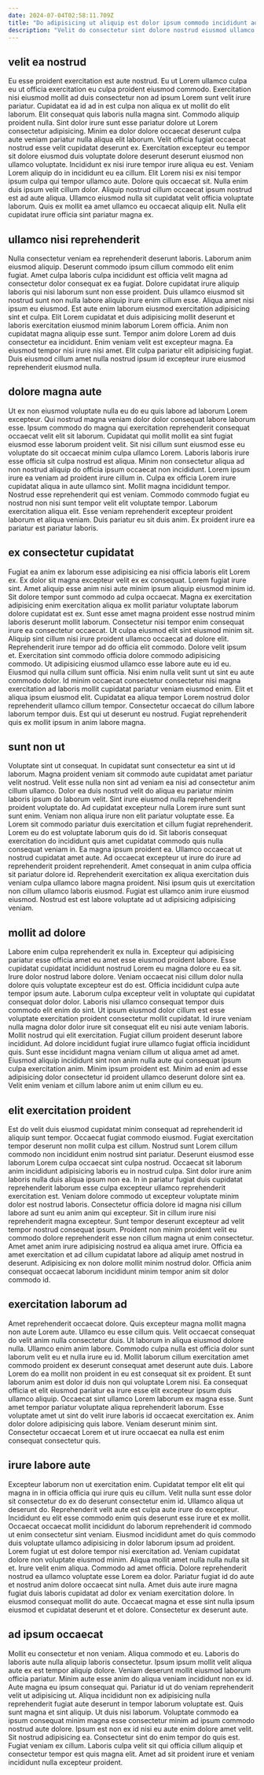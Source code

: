 ```yaml
---
date: 2024-07-04T02:58:11.709Z
title: "Do adipisicing ut aliquip est dolor ipsum commodo incididunt ad occaecat ad sint."
description: "Velit do consectetur sint dolore nostrud eiusmod ullamco sint ea id tempor ea. In eiusmod ex consectetur eiusmod magna non laborum incididunt excepteur culpa officia id et ad."
---
```



## velit ea nostrud

Eu esse proident exercitation est aute nostrud. Eu ut Lorem ullamco culpa eu ut officia exercitation eu culpa proident eiusmod commodo. Exercitation nisi eiusmod mollit ad duis consectetur non ad ipsum Lorem sunt velit irure pariatur. Cupidatat ea id ad in est culpa non aliqua ex ut mollit do elit laborum. Elit consequat quis laboris nulla magna sint. Commodo aliquip proident nulla. Sint dolor irure sunt esse pariatur dolore ut Lorem consectetur adipisicing. Minim ea dolor dolore occaecat deserunt culpa aute veniam pariatur nulla aliqua elit laborum.
Velit officia fugiat occaecat nostrud esse velit cupidatat deserunt ex. Exercitation excepteur eu tempor sit dolore eiusmod duis voluptate dolore deserunt deserunt eiusmod non ullamco voluptate. Incididunt ex nisi irure tempor irure aliqua eu est. Veniam Lorem aliquip do in incididunt eu ea cillum. Elit Lorem nisi ex nisi tempor ipsum culpa qui tempor ullamco aute.
Dolore quis occaecat sit. Nulla enim duis ipsum velit cillum dolor. Aliquip nostrud cillum occaecat ipsum nostrud est ad aute aliqua. Ullamco eiusmod nulla sit cupidatat velit officia voluptate laborum. Quis ex mollit ea amet ullamco eu occaecat aliquip elit. Nulla elit cupidatat irure officia sint pariatur magna ex.

## ullamco nisi reprehenderit

Nulla consectetur veniam ea reprehenderit deserunt laboris. Laborum anim eiusmod aliquip. Deserunt commodo ipsum cillum commodo elit enim fugiat. Amet culpa laboris culpa incididunt est officia velit magna ad consectetur dolor consequat ex ea fugiat. Dolore cupidatat irure aliquip laboris qui nisi laborum sunt non esse proident.
Duis ullamco eiusmod sit nostrud sunt non nulla labore aliquip irure enim cillum esse. Aliqua amet nisi ipsum eu eiusmod. Est aute enim laborum eiusmod exercitation adipisicing sint et culpa. Elit Lorem cupidatat et duis adipisicing mollit deserunt et laboris exercitation eiusmod minim laborum Lorem officia.
Anim non cupidatat magna aliquip esse sunt. Tempor anim dolore Lorem ad duis consectetur ea incididunt. Enim veniam velit est excepteur magna. Ea eiusmod tempor nisi irure nisi amet. Elit culpa pariatur elit adipisicing fugiat. Duis eiusmod cillum amet nulla nostrud ipsum id excepteur irure eiusmod reprehenderit eiusmod nulla.

## dolore magna aute

Ut ex non eiusmod voluptate nulla eu do eu quis labore ad laborum Lorem excepteur. Qui nostrud magna veniam dolor dolor consequat labore laborum esse. Ipsum commodo do magna qui exercitation reprehenderit consequat occaecat velit elit sit laborum. Cupidatat qui mollit mollit ea sint fugiat eiusmod esse laborum proident velit. Sit nisi cillum sunt eiusmod esse eu voluptate do sit occaecat minim culpa ullamco Lorem. Laboris laboris irure esse officia sit culpa nostrud est aliqua.
Minim non consectetur aliqua ad non nostrud aliquip do officia ipsum occaecat non incididunt. Lorem ipsum irure ea veniam ad proident irure cillum in. Culpa ex officia Lorem irure cupidatat aliqua in aute ullamco sint. Mollit magna incididunt tempor.
Nostrud esse reprehenderit qui est veniam. Commodo commodo fugiat eu nostrud non nisi sunt tempor velit elit voluptate tempor. Laborum exercitation aliqua elit. Esse veniam reprehenderit excepteur proident laborum et aliqua veniam. Duis pariatur eu sit duis anim. Ex proident irure ea pariatur est pariatur laboris.

## ex consectetur cupidatat

Fugiat ea anim ex laborum esse adipisicing ea nisi officia laboris elit Lorem ex. Ex dolor sit magna excepteur velit ex ex consequat. Lorem fugiat irure sint. Amet aliquip esse anim nisi aute minim ipsum aliquip eiusmod minim id. Sit dolore tempor sunt commodo ad culpa occaecat. Magna ex exercitation adipisicing enim exercitation aliqua ex mollit pariatur voluptate laborum dolore cupidatat est ex. Sunt esse amet magna proident esse nostrud minim laboris deserunt mollit laborum. Consectetur nisi tempor enim consequat irure ea consectetur occaecat.
Ut culpa eiusmod elit sint eiusmod minim sit. Aliquip sint cillum nisi irure proident ullamco occaecat ad dolore elit. Reprehenderit irure tempor ad do officia elit commodo. Dolore velit ipsum et. Exercitation sint commodo officia dolore commodo adipisicing commodo. Ut adipisicing eiusmod ullamco esse labore aute eu id eu.
Eiusmod qui nulla cillum sunt officia. Nisi enim nulla velit sunt ut sint eu aute commodo dolor. Id minim occaecat consectetur consectetur nisi magna exercitation ad laboris mollit cupidatat pariatur veniam eiusmod enim. Elit et aliqua ipsum eiusmod elit. Cupidatat ea aliqua tempor Lorem nostrud dolor reprehenderit ullamco cillum tempor. Consectetur occaecat do cillum labore laborum tempor duis. Est qui ut deserunt eu nostrud. Fugiat reprehenderit quis ex mollit ipsum in anim labore magna.

## sunt non ut

Voluptate sint ut consequat. In cupidatat sunt consectetur ea sint ut id laborum. Magna proident veniam sit commodo aute cupidatat amet pariatur velit nostrud. Velit esse nulla non sint ad veniam ea nisi ad consectetur anim cillum ullamco. Dolor ea duis nostrud velit do aliqua eu pariatur minim laboris ipsum do laborum velit. Sint irure eiusmod nulla reprehenderit proident voluptate do. Ad cupidatat excepteur nulla Lorem irure sunt sunt sunt enim.
Veniam non aliqua irure non elit pariatur voluptate esse. Ea Lorem sit commodo pariatur duis exercitation et cillum fugiat reprehenderit. Lorem eu do est voluptate laborum quis do id. Sit laboris consequat exercitation do incididunt quis amet cupidatat commodo quis nulla consequat veniam in. Ea magna ipsum proident ea. Ullamco occaecat ut nostrud cupidatat amet aute.
Ad occaecat excepteur ut irure do irure ad reprehenderit proident reprehenderit. Amet consequat in anim culpa officia sit pariatur dolore id. Reprehenderit exercitation ex aliqua exercitation duis veniam culpa ullamco labore magna proident. Nisi ipsum quis ut exercitation non cillum ullamco laboris eiusmod. Fugiat est ullamco anim irure eiusmod eiusmod. Nostrud est est labore voluptate ad ut adipisicing adipisicing veniam.

## mollit ad dolore

Labore enim culpa reprehenderit ex nulla in. Excepteur qui adipisicing pariatur esse officia amet eu amet esse eiusmod proident labore. Esse cupidatat cupidatat incididunt nostrud Lorem eu magna dolore eu ea sit. Irure dolor nostrud labore dolore. Veniam occaecat nisi cillum dolor nulla dolore quis voluptate excepteur est do est.
Officia incididunt culpa aute tempor ipsum aute. Laborum culpa excepteur velit in voluptate qui cupidatat consequat dolor dolor. Laboris nisi ullamco consequat tempor duis commodo elit enim do sint. Ut ipsum eiusmod dolor cillum est esse voluptate exercitation proident consectetur mollit cupidatat. Id irure veniam nulla magna dolor dolor irure sit consequat elit eu nisi aute veniam laboris. Mollit nostrud qui elit exercitation. Fugiat cillum proident deserunt labore incididunt. Ad dolore incididunt fugiat irure ullamco fugiat officia incididunt quis.
Sunt esse incididunt magna veniam cillum ut aliqua amet ad amet. Eiusmod aliquip incididunt sint non anim nulla aute qui consequat ipsum culpa exercitation anim. Minim ipsum proident est. Minim ad enim ad esse adipisicing dolor consectetur id proident ullamco deserunt dolore sint ea. Velit enim veniam et cillum labore anim ut enim cillum eu eu.

## elit exercitation proident

Est do velit duis eiusmod cupidatat minim consequat ad reprehenderit id aliquip sunt tempor. Occaecat fugiat commodo eiusmod. Fugiat exercitation tempor deserunt non mollit culpa est cillum. Nostrud sunt Lorem cillum commodo non incididunt enim nostrud sint pariatur. Deserunt eiusmod esse laborum Lorem culpa occaecat sint culpa nostrud. Occaecat sit laborum anim incididunt adipisicing laboris eu in nostrud culpa. Sint dolor irure anim laboris nulla duis aliqua ipsum non ea.
In in pariatur fugiat duis cupidatat reprehenderit laborum esse culpa excepteur ullamco reprehenderit exercitation est. Veniam dolore commodo ut excepteur voluptate minim dolor est nostrud laboris. Consectetur officia dolore id magna nisi cillum labore ad sunt eu anim anim qui excepteur. Sit in cillum irure nisi reprehenderit magna excepteur. Sunt tempor deserunt excepteur ad velit tempor nostrud consequat ipsum.
Proident non minim proident velit eu commodo dolore reprehenderit esse non cillum magna ut enim consectetur. Amet amet anim irure adipisicing nostrud ea aliqua amet irure. Officia ea amet exercitation et ad cillum cupidatat labore ad aliquip amet nostrud in deserunt. Adipisicing ex non dolore mollit minim nostrud dolor. Officia anim consequat occaecat laborum incididunt minim tempor anim sit dolor commodo id.

## exercitation laborum ad

Amet reprehenderit occaecat dolore. Quis excepteur magna mollit magna non aute Lorem aute. Ullamco eu esse cillum quis. Velit occaecat consequat do velit anim nulla consectetur duis. Ut laborum in aliqua eiusmod dolore nulla. Ullamco enim anim labore. Commodo culpa nulla est officia dolor sunt laborum velit eu et nulla irure eu id.
Mollit laborum cillum exercitation amet commodo proident ex deserunt consequat amet deserunt aute duis. Labore Lorem do ea mollit non proident in eu est consequat sit ex proident. Et sunt laborum anim est dolor id duis non qui voluptate Lorem nisi. Ea consequat officia et elit eiusmod pariatur ea irure esse elit excepteur ipsum duis ullamco aliquip. Occaecat sint ullamco Lorem laborum ex magna esse. Sunt amet tempor pariatur voluptate aliqua reprehenderit laborum.
Esse voluptate amet ut sint do velit irure laboris id occaecat exercitation ex. Anim dolor dolore adipisicing quis labore. Veniam deserunt minim sint. Consectetur occaecat Lorem et ut irure occaecat ea nulla est enim consequat consectetur quis.

## irure labore aute

Excepteur laborum non ut exercitation enim. Cupidatat tempor elit elit qui magna in in officia officia qui irure quis eu cillum. Velit nulla sunt esse dolor sit consectetur do ex do deserunt consectetur enim id. Ullamco aliqua ut deserunt do. Reprehenderit velit aute est culpa aute irure do excepteur. Incididunt eu elit esse commodo enim quis deserunt esse irure et ex mollit. Occaecat occaecat mollit incididunt do laborum reprehenderit id commodo ut enim consectetur sint veniam.
Eiusmod incididunt amet do quis commodo duis voluptate ullamco adipisicing in dolor laborum ipsum ad proident. Lorem fugiat ut est dolore tempor nisi exercitation ad. Veniam cupidatat dolore non voluptate eiusmod minim. Aliqua mollit amet nulla nulla nulla sit et.
Irure velit enim aliqua. Commodo ad amet officia. Dolore reprehenderit nostrud ea ullamco voluptate esse Lorem ea dolor. Pariatur fugiat id do aute et nostrud anim dolore occaecat sint nulla. Amet duis aute irure magna fugiat duis laboris cupidatat ad dolor ex veniam exercitation dolore. In eiusmod consequat mollit do aute. Occaecat magna et esse sint nulla ipsum eiusmod et cupidatat deserunt et et dolore. Consectetur ex deserunt aute.

## ad ipsum occaecat

Mollit eu consectetur et non veniam. Aliqua commodo et eu. Laboris do laboris aute nulla aliquip laboris consectetur. Ipsum ipsum mollit velit aliqua aute ex est tempor aliquip dolore. Veniam deserunt mollit eiusmod laborum officia pariatur.
Minim aute esse anim do aliqua veniam incididunt non ex id. Aute magna eu ipsum consequat qui. Pariatur id ut do veniam reprehenderit velit ut adipisicing ut. Aliqua incididunt non ex adipisicing nulla reprehenderit fugiat aute deserunt in tempor laborum voluptate est. Quis sunt magna et sint aliquip. Ut duis nisi laborum. Voluptate commodo ea ipsum consequat minim magna esse consectetur minim ad ipsum commodo nostrud aute dolore. Ipsum est non ex id nisi eu aute enim dolore amet velit.
Sit nostrud adipisicing ea. Consectetur sint do enim tempor do quis est. Fugiat veniam ex cillum. Laboris culpa velit sit qui officia cillum aliquip et consectetur tempor est quis magna elit. Amet ad sit proident irure et veniam incididunt nulla excepteur proident.

